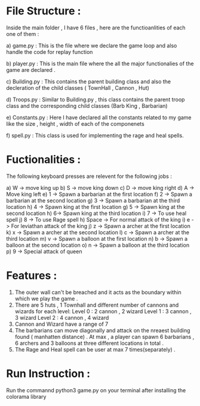 # File Structure :

Inside the main folder , I have 6 files , here are the functioanlities of each one of them :

a) game.py : This is the file where we declare the game loop and also handle the code for replay function

b) player.py : This is the main file where the all the major functionalies of the game are declared .

c) Building.py : This contains the parent building class and also the decleration of the child classes ( TownHall , Cannon , Hut)

d) Troops.py : Similar to Building.py , this class contains the parent troop class and the corresponding child classes (Barb King , Barbarian)

e) Constants.py : Here I have declared all the constants related to my game like the size , height , width of each of the componenets

f) spell.py : This class is used for implementing the rage and heal spells.

# Fuctionalities :

The following keyboard presses are relevent for the following jobs :

a) W -> move king up
b) S -> move king down
c) D -> move king right
d) A -> Move king left
e) 1 -> Spawn a barbarian at the first location
f) 2 -> Spawn a barbarian at the second location
g) 3 -> Spawn a barbarian at the third location
h) 4 -> Spawn king at the first location
g) 5 -> Spawn king at the second location
h) 6-> Spawn king at the third location
i) 7 -> To use heal spell
j) 8 -> To use Rage spell
h) Space -> For normal attack of the king
i) e -> For leviathan attack of the king
j) z -> Spawn a archer at the first location
k) x -> Spawn a archer at the second location
l) c -> Spawn a archer at the third location
m) v -> Spawn a balloon at the first location
n) b -> Spawn a balloon at the second location
o) n -> Spawn a balloon at the third location
p) 9 -> Special attack of queen

# Features : 

1) The outer wall can't be breached and it acts as the boundary within which we play the game .
2) There are 5 huts , 1 Townhall and different number of cannons and wizards for each level:
	Level 0 : 2 cannon , 2 wizard
	Level 1 : 3 cannon , 3 wizard
	Level 2 : 4 cannon , 4 wizard
3) Cannon and Wizard  have a range of 7
4) The barbarians can move diagonally and attack on the nreaest building found ( manhatten distance) . At max , a player can spawn 6 barbarians , 6 archers and 3 balloons at three different locations in total . 
5) The Rage and Heal spell can be user at max 7 times(separately) .

# Run Instruction :

Run the commannd python3 game.py on your terminal after installing the colorama library
